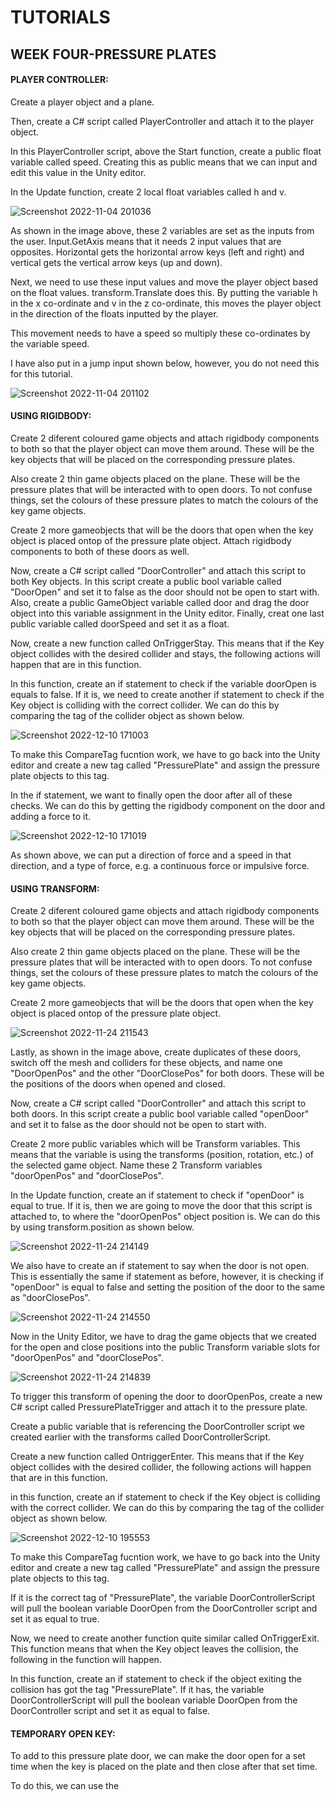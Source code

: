 # TUTORIALS
## WEEK FOUR-PRESSURE PLATES

#### PLAYER CONTROLLER:

Create a player object and a plane.

Then, create a C# script called PlayerController and attach it to the player object.

In this PlayerController script, above the Start function, create a public float variable called speed. Creating this as public means that we can input and edit this value in the Unity editor.

In the Update function, create 2 local float variables called h and v. 

![Screenshot 2022-11-04 201036](https://user-images.githubusercontent.com/114989045/200065791-53ea03ba-88bf-4ca1-b717-a404b6985ffa.png)

As shown in the image above, these 2 variables are set as the inputs from the user. Input.GetAxis means that it needs 2 input values that are opposites. Horizontal gets the horizontal arrow keys (left and right) and vertical gets the vertical arrow keys (up and down).

Next, we need to use these input values and move the player object based on the float values. transform.Translate does this. By putting the variable h in the x co-ordinate and v in the z co-ordinate, this moves the player object in the direction of the floats inputted by the player.

This movement needs to have a speed so multiply these co-ordinates by the variable speed.

I have also put in a jump input shown below, however, you do not need this for this tutorial.

![Screenshot 2022-11-04 201102](https://user-images.githubusercontent.com/114989045/200065804-820af291-4bf4-46c4-be8b-e0d32bc192ef.png)

#### USING RIGIDBODY:

Create 2 diferent coloured game objects and attach rigidbody components to both so that the player object can move them around. These will be the key objects that will be placed on the corresponding pressure plates.

Also create 2 thin game objects placed on the plane. These will be the pressure plates that will be interacted with to open doors. To not confuse things, set the colours of these pressure plates to match the colours of the key game objects.

Create 2 more gameobjects that will be the doors that open when the key object is placed ontop of the pressure plate object. Attach rigidbody components to both of these doors as well.

Now, create a C# script called "DoorController" and attach this script to both Key objects. In this script create a public bool variable called "DoorOpen" and set it to false as the door should not be open to start with. Also, create a public GameObject variable called door and drag the door object into this variable assignment in the Unity editor. Finally, creat one last public variable called doorSpeed and set it as a float.

Now, create a new function called OnTriggerStay. This means that if the Key object collides with the desired collider and stays, the following actions will happen that are in this function. 

In this function, create an if statement to check if the variable doorOpen is equals to false. If it is, we need to create another if statement to check if the Key object is colliding with the correct collider. We can do this by comparing the tag of the collider object as shown below.

![Screenshot 2022-12-10 171003](https://user-images.githubusercontent.com/114989045/206866930-52e94e16-0fd2-433b-8be8-25f9824df1c5.png)

To make this CompareTag fucntion work, we have to go back into the Unity editor and create a new tag called "PressurePlate" and assign the pressure plate objects to this tag.

In the if statement, we want to finally open the door after all of these checks. We can do this by getting the rigidbody component on the door and adding a force to it.

![Screenshot 2022-12-10 171019](https://user-images.githubusercontent.com/114989045/206866936-63e5bac8-3634-4de9-af4e-a5f21927d4e7.png)

As shown above, we can put a direction of force and a speed in that direction, and a type of force, e.g. a continuous force or impulsive force.


#### USING TRANSFORM:

Create 2 diferent coloured game objects and attach rigidbody components to both so that the player object can move them around. These will be the key objects that will be placed on the corresponding pressure plates.

Also create 2 thin game objects placed on the plane. These will be the pressure plates that will be interacted with to open doors. To not confuse things, set the colours of these pressure plates to match the colours of the key game objects.

Create 2 more gameobjects that will be the doors that open when the key object is placed ontop of the pressure plate object.

![Screenshot 2022-11-24 211543](https://user-images.githubusercontent.com/114989045/203864018-7cb6d907-68c5-4d89-b2f6-0b54d8722ed6.png)

Lastly, as shown in the image above, create duplicates of these doors, switch off the mesh and colliders for these objects, and name one "DoorOpenPos" and the other "DoorClosePos" for both doors. These will be the positions of the doors when opened and closed.

Now, create a C# script called "DoorController" and attach this script to both doors. In this script create a public bool variable called "openDoor" and set it to false as the door should not be open to start with. 

Create 2 more public variables which will be Transform variables. This means that the variable is using the transforms (position, rotation, etc.) of the selected game object. Name these 2 Transform variables "doorOpenPos" and "doorClosePos". 

In the Update function, create an if statement to check if "openDoor" is equal to true. If it is, then we are going to move the door that this script is attached to, to where the "doorOpenPos" object position is. We can do this by using transform.position as shown below.


![Screenshot 2022-11-24 214149](https://user-images.githubusercontent.com/114989045/203866472-e9430924-3bc8-48e6-b0f8-6ff71b720458.png)

We also have to create an if statement to say when the door is not open. This is essentially the same if statement as before, however, it is checking if "openDoor" is equal to false and setting the position of the door to the same as "doorClosePos".

![Screenshot 2022-11-24 214550](https://user-images.githubusercontent.com/114989045/203866814-6fcedf6d-288a-4191-a92d-31d68ec41ca8.png)

Now in the Unity Editor, we have to drag the game objects that we created for the open and close positions into the public Transform variable slots for "doorOpenPos" and "doorClosePos".

![Screenshot 2022-11-24 214839](https://user-images.githubusercontent.com/114989045/203867151-18b607b9-0fac-4e8a-a48f-8ac8733cbe4f.png)

To trigger this transform of opening the door to doorOpenPos, create a new C# script called PressurePlateTrigger and attach it to the pressure plate. 

Create a public variable that is referencing the DoorController script we created earlier with the transforms called DoorControllerScript.

Create a new function called OntriggerEnter. This means that if the Key object collides with the desired collider, the following actions will happen that are in this function. 

in this function, create an if statement to check if the Key object is colliding with the correct collider. We can do this by comparing the tag of the collider object as shown below.

![Screenshot 2022-12-10 195553](https://user-images.githubusercontent.com/114989045/206873094-d5693ca9-2a83-4cdc-aa2f-4c765e3cc6cb.png)

To make this CompareTag fucntion work, we have to go back into the Unity editor and create a new tag called "PressurePlate" and assign the pressure plate objects to this tag.

If it is the correct tag of "PressurePlate", the variable DoorControllerScript will pull the boolean variable DoorOpen from the DoorController script and set it as equal to true.

Now, we need to create another function quite similar called OnTriggerExit. This function means that when the Key object leaves the collision, the following in the function will happen.

In this function, create an if statement to check if the object exiting the collision has got the tag "PressurePlate". If it has, the variable DoorControllerScript will pull the boolean variable DoorOpen from the DoorController script and set it as equal to false.



#### TEMPORARY OPEN KEY:

To add to this pressure plate door, we can make the door open for a set time when the key is placed on the plate and then close after that set time. 

To do this, we can use the 
